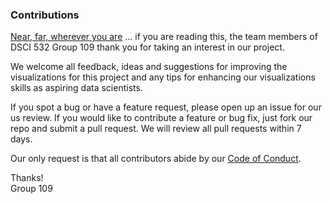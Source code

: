 ### Contributions  

[Near, far, wherever you are](https://www.youtube.com/watch?v=PtS45bh_INY) ... if you are reading this, the team members of DSCI 532 Group 109 thank you for taking an interest in our project. 

We welcome all feedback, ideas and suggestions for improving the visualizations for this project and any tips for enhancing our visualizations skills as aspiring data scientists.  

If you spot a bug or have a feature request, please open up an issue for our us review. If you would like to contribute a feature or bug fix, just fork our repo and submit a pull request. We will review all pull requests within 7 days. 

Our only request is that all contributors abide by our [Code of Conduct](https://github.com/UBC-MDS/DSCI_532_GROUP_109/blob/master/code_of_conduct.md).

Thanks!  
Group 109